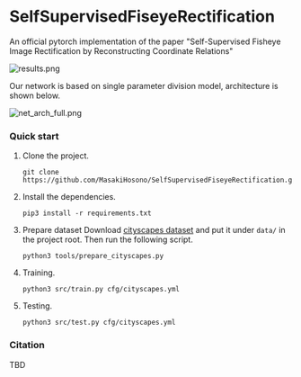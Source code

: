 # SelfSupervisedFiseyeRectification
An official pytorch implementation of the paper "Self-Supervised Fisheye Image Rectification by Reconstructing Coordinate Relations"

![results.png](https://anonymous.4open.science/repository/51424644-8044-46cc-9f5b-3ebb0a6a5ce7/statics/results.png "results.png")

Our network is based on single parameter division model, architecture is shown below.

![net_arch_full.png]( "net_arch_full.png")

### Quick start
1. Clone the project.
   ```
   git clone https://github.com/MasakiHosono/SelfSupervisedFiseyeRectification.git
   ```

1. Install the dependencies.
   ```
   pip3 install -r requirements.txt
   ```

1. Prepare dataset
   Download [cityscapes dataset](https://www.cityscapes-dataset.com) and put it under `data/` in the project root.
   Then run the following script.
   ```
   python3 tools/prepare_cityscapes.py
   ```

1. Training.
   ```
   python3 src/train.py cfg/cityscapes.yml
   ```

1. Testing.
   ```
   python3 src/test.py cfg/cityscapes.yml
   ```

### Citation
TBD
